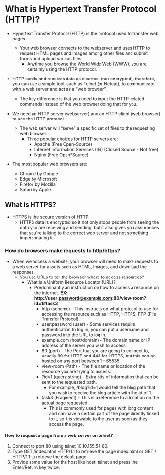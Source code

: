 # What is Hypertext Transfer Protocol (HTTP)?

* Hypertext Transfer Protocol (HTTP) is the protocol used to transfer web pages.
  * Your web browser connects to the webserver and uses HTTP to request HTML pages and images among other files and submit forms and upload various files.
    * Anytime you browse the World Wide Web (WWW), you are certainly using the HTTP protocol.

* HTTP sends and receives data as cleartext (not encrypted); therefore, you can use a simple tool, such as Telnet (or Netcat), to communicate with a web server and act as a “web browser”.
  * The key difference is that you need to input the HTTP-related commands instead of the web browser doing that for you.

* We need an HTTP server (webserver) and an HTTP client (web browser) to use the HTTP protocol
  * The web server will “serve” a specific set of files to the requesting web browser.
    * Three popular choices for HTTP servers are:
      * Apache (Free Open-Source)
      * Internet Information Services (IIS) (Closed Source - Not free)
      * Nginx (Free Open*Source)

* The most popular web browsers are:
  * Chrome by Google
  * Edge by Microsoft
  * Firefox by Mozilla
  * Safari by Apple.

## What is HTTPS?

* HTTPS is the secure version of HTTP.
  * HTTPS data is encrypted so it not only stops people from seeing the data you are receiving and sending, but it also gives you assurances that you're talking to the correct web server and not something impersonating it.

### How do browsers make requests to http/https?

* When we access a website, your browser will need to make requests to a web server for assets such as HTML, Images, and download the responses.
  * You use URLs to tell the browser where to access resources?
    * What is a Uniform Resource Locator (URL)?
      * Predominantly an instruction on how to access a resource on the internet.
        **EX: http://user:password@example.com:80/view-room?id=1#task3**
        * http (scheme) - This instructs on what protocol to use for accessing the resource such as HTTP, HTTPS, FTP (File Transfer Protocol).
        * user:password (user) - Some services require authentication to log in, you can put a username and password into the URL to log in.
        * example.com (host/domain) - The domain name or IP address of the server you wish to access.
        * 80 (port) - The Port that you are going to connect to, usually 80 for HTTP and 443 for HTTPS, but this can be hosted on any port between 1 - 65535.
        * view-room (Path) - The file name or location of the resource you are trying to access.
        * ?id=1 (query string) - Extra bits of information that can be sent to the requested path.
          * For example, /blog?id=1 would tell the blog path that you wish to receive the blog article with the id of 1.
        * task3 (Fragment) - This is a reference to a location on the actual page requested.
          * This is commonly used for pages with long content and can have a certain part of the page directly linked to it, so it is viewable to the user as soon as they access the page.

#### How to request a page from a web server on telnet?

1. Connect to port 80 using telnet 10.10.155.54 80.
2. Type GET /index.html HTTP/1.1 to retrieve the page index.html or GET / HTTP/1.1 to retrieve the default page.
3. Provide some value for the host like host: telnet and press the Enter/Return key twice.
